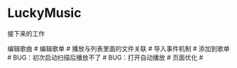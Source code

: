 # LuckyMusic

接下来的工作

编辑歌曲  #
编辑歌单  #
播放与列表里面的文件关联  #
导入事件机制 #
添加到歌单# 
BUG：初次启动扫描后播放不了  #
BUG：打开自动播放 #
页面优化  #
